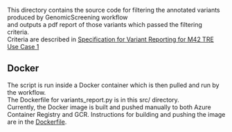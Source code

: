This directory contains the source code for filtering the annotated variants produced by GenomicScreening workflow \
and outputs a pdf report of those variants which passed the filtering criteria.\
Criteria are described in [Specification for Variant Reporting for M42 TRE Use Case 1](https://docs.google.com/document/d/1C0dBQIyuvU15CO3rXcIkDTKAtzwSxaWpVH53PS2ZtsE/edit#heading=h.r6j6zw6qnxcb)

## Docker
The script is run inside a Docker container which is then pulled and run by the workflow.  \
The Dockerfile for variants_report.py is in this src/ directory.\
Currently, the Docker image is built and pushed manually to both Azure Container Registry and GCR. 
Instructions for building and pushing the image are in the [Dockerfile](Dockerfile).